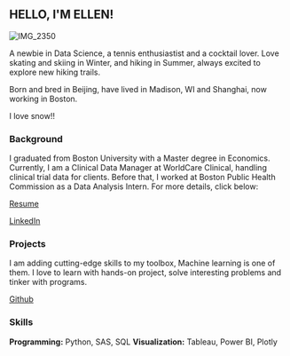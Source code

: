 ## HELLO, I'M ELLEN!

![IMG_2350](https://user-images.githubusercontent.com/26680796/84710979-4a1f9c80-af33-11ea-8770-57ce60ace3be.jpeg)

A newbie in Data Science, a tennis enthusiastist and a cocktail lover. Love skating and skiing in Winter, and hiking in Summer, always excited to explore new hiking trails. 

Born and bred in Beijing, have lived in Madison, WI and Shanghai, now working in Boston.

I love snow!! 

### Background

I graduated from Boston University with a Master degree in Economics. Currently, I am a Clinical Data Manager at WorldCare Clinical, handling clinical trial data for clients. Before that, I worked at Boston Public Health Commission as a Data Analysis Intern. For more details, click below:

[Resume](https://ellenxxiao.github.io/resume/)

[LinkedIn](https://www.linkedin.com/in/ellen-xiao-614242144/)

### Projects

I am adding cutting-edge skills to my toolbox, Machine learning is one of them. I love to learn with hands-on project, solve interesting problems and tinker with programs. 

[Github](https://github.com/ellenxxiao/)

### Skills
**Programming:** Python, SAS, SQL    **Visualization:** Tableau, Power BI, Plotly


